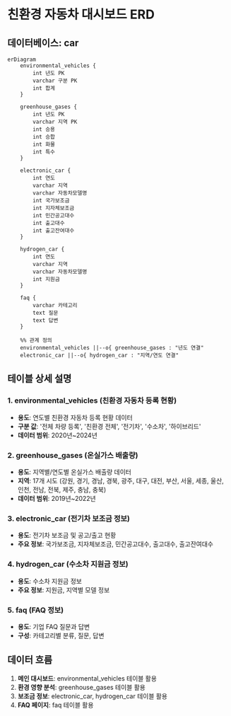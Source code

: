 # 친환경 자동차 대시보드 ERD

## 데이터베이스: car

```mermaid
erDiagram
    environmental_vehicles {
        int 년도 PK
        varchar 구분 PK
        int 합계
    }
    
    greenhouse_gases {
        int 년도 PK
        varchar 지역 PK
        int 승용
        int 승합
        int 화물
        int 특수
    }
    
    electronic_car {
        int 연도
        varchar 지역
        varchar 자동차모델명
        int 국가보조금
        int 지자체보조금
        int 민간공고대수
        int 출고대수
        int 출고잔여대수
    }
    
    hydrogen_car {
        int 연도
        varchar 지역
        varchar 자동차모델명
        int 지원금
    }
    
    faq {
        varchar 카테고리
        text 질문
        text 답변
    }
    
    %% 관계 정의
    environmental_vehicles ||--o{ greenhouse_gases : "년도 연결"
    electronic_car ||--o{ hydrogen_car : "지역/연도 연결"
```

## 테이블 상세 설명

### 1. environmental_vehicles (친환경 자동차 등록 현황)
- **용도**: 연도별 친환경 자동차 등록 현황 데이터
- **구분 값**: '전체 차량 등록', '친환경 전체', '전기차', '수소차', '하이브리드'
- **데이터 범위**: 2020년~2024년

### 2. greenhouse_gases (온실가스 배출량)
- **용도**: 지역별/연도별 온실가스 배출량 데이터
- **지역**: 17개 시도 (강원, 경기, 경남, 경북, 광주, 대구, 대전, 부산, 서울, 세종, 울산, 인천, 전남, 전북, 제주, 충남, 충북)
- **데이터 범위**: 2019년~2022년

### 3. electronic_car (전기차 보조금 정보)
- **용도**: 전기차 보조금 및 공고/출고 현황
- **주요 정보**: 국가보조금, 지자체보조금, 민간공고대수, 출고대수, 출고잔여대수

### 4. hydrogen_car (수소차 지원금 정보)
- **용도**: 수소차 지원금 정보
- **주요 정보**: 지원금, 지역별 모델 정보

### 5. faq (FAQ 정보)
- **용도**: 기업 FAQ 질문과 답변
- **구성**: 카테고리별 분류, 질문, 답변

## 데이터 흐름

1. **메인 대시보드**: environmental_vehicles 테이블 활용
2. **환경 영향 분석**: greenhouse_gases 테이블 활용
3. **보조금 정보**: electronic_car, hydrogen_car 테이블 활용
4. **FAQ 페이지**: faq 테이블 활용 